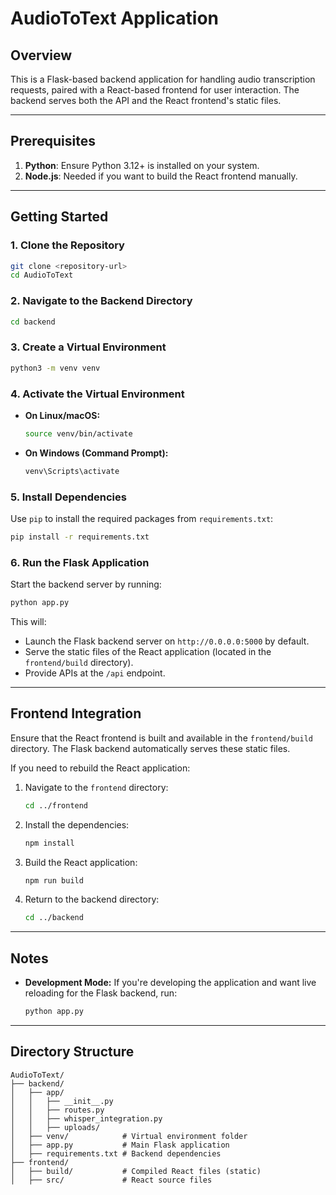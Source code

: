 # AudioToText Application

## Overview
This is a Flask-based backend application for handling audio transcription requests, paired with a React-based frontend for user interaction. The backend serves both the API and the React frontend's static files.

---

## Prerequisites
1. **Python**: Ensure Python 3.12+ is installed on your system.
2. **Node.js**: Needed if you want to build the React frontend manually.

---

## Getting Started

### 1. Clone the Repository
```bash
git clone <repository-url>
cd AudioToText
```

### 2. Navigate to the Backend Directory
```bash
cd backend
```

### 3. Create a Virtual Environment
```bash
python3 -m venv venv
```

### 4. Activate the Virtual Environment
- **On Linux/macOS:**
  ```bash
  source venv/bin/activate
  ```
- **On Windows (Command Prompt):**
  ```bash
  venv\Scripts\activate
  ```

### 5. Install Dependencies
Use `pip` to install the required packages from `requirements.txt`:
```bash
pip install -r requirements.txt
```

### 6. Run the Flask Application
Start the backend server by running:
```bash
python app.py
```

This will:
- Launch the Flask backend server on `http://0.0.0.0:5000` by default.
- Serve the static files of the React application (located in the `frontend/build` directory).
- Provide APIs at the `/api` endpoint.

---

## Frontend Integration
Ensure that the React frontend is built and available in the `frontend/build` directory. The Flask backend automatically serves these static files.

If you need to rebuild the React application:
1. Navigate to the `frontend` directory:
   ```bash
   cd ../frontend
   ```
2. Install the dependencies:
   ```bash
   npm install
   ```
3. Build the React application:
   ```bash
   npm run build
   ```
4. Return to the backend directory:
   ```bash
   cd ../backend
   ```

---

## Notes
- **Development Mode:** If you're developing the application and want live reloading for the Flask backend, run:
  ```bash
  python app.py
  ```


---

## Directory Structure
```
AudioToText/
├── backend/
│   ├── app/
│   │   ├── __init__.py
│   │   ├── routes.py
│   │   ├── whisper_integration.py
│   │   ├── uploads/
│   ├── venv/            # Virtual environment folder
│   ├── app.py           # Main Flask application
│   ├── requirements.txt # Backend dependencies
├── frontend/
│   ├── build/           # Compiled React files (static)
│   ├── src/             # React source files
```

